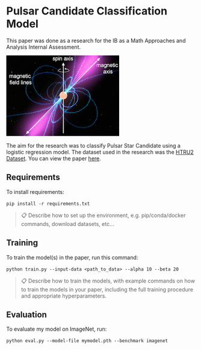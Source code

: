 # Pulsar Candidate Classification Model

This paper was done as a research for the IB as a Math Approaches and Analysis Internal Assessment. 

![Pulsar Star Diagram](https://github.com/Cody-Le/PulsarPrediction/blob/main/ns_pulsar_diagram.png?raw=true)

The aim for the research was to classify Pulsar Star Candidate using a logistic regression model. The dataset used in the research was the [HTRU2 Dataset](https://archive.ics.uci.edu/ml/datasets/HTRU2). You can view the paper [here](https://github.com/Cody-Le/PulsarPrediction/blob/main/Math%20IApdf.pdf).


## Requirements

To install requirements:

```setup
pip install -r requirements.txt
```

>📋  Describe how to set up the environment, e.g. pip/conda/docker commands, download datasets, etc...

## Training

To train the model(s) in the paper, run this command:

```train
python train.py --input-data <path_to_data> --alpha 10 --beta 20
```

>📋  Describe how to train the models, with example commands on how to train the models in your paper, including the full training procedure and appropriate hyperparameters.

## Evaluation

To evaluate my model on ImageNet, run:

```eval
python eval.py --model-file mymodel.pth --benchmark imagenet
